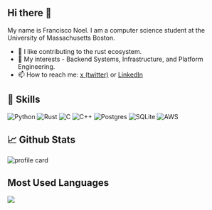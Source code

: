 ## Hi there 👋


My name is Francisco Noel. I am a computer science student at the University of Massachusetts Boston.

- 🔭 I like contributing to the rust ecosystem.
- 🌱 My interests - Backend Systems, Infrastructure, and Platform Engineering.
- 📫 How to reach me: [x (twitter)](https://www.x.com/byfnoel) or [LinkedIn](https://www.linkedin.com/in/francisconoel)


## 💼 Skills
![Python](https://img.shields.io/badge/python-3670A0?style=for-the-badge&logo=python&logoColor=ffdd54)
![Rust](https://img.shields.io/badge/rust-%23316192.svg?style=for-the-badge&logo=rust&logoColor=gold)
![C](https://img.shields.io/badge/c-%2300599C.svg?style=for-the-badge&logo=c&logoColor=white)
![C++](https://img.shields.io/badge/c++-%2300599C.svg?style=for-the-badge&logo=c%2B%2B&logoColor=white)
![Postgres](https://img.shields.io/badge/postgres-%23316192.svg?style=for-the-badge&logo=postgresql&logoColor=white)
![SQLite](https://img.shields.io/badge/sqlite-%2307405e.svg?style=for-the-badge&logo=sqlite&logoColor=white)
![AWS](https://img.shields.io/badge/AWS-%23FF9900.svg?style=for-the-badge&logo=amazon-aws&logoColor=white)


## 📈 Github Stats
![profile card](http://github-profile-summary-cards.vercel.app/api/cards/profile-details?username=byfnoel&theme=aura)


## Most Used Languages
![](http://github-profile-summary-cards.vercel.app/api/cards/most-commit-language?username=byfnoel&theme=aura) 
